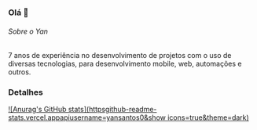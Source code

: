 ### Olá 👋


###### Sobre o Yan
7 anos de experiência no desenvolvimento de projetos com o uso de diversas tecnologias, para desenvolvimento mobile, web, automações e outros.

### Detalhes

[![Anurag's GitHub stats](httpsgithub-readme-stats.vercel.appapiusername=yansantos0&show icons=true&theme=dark)](httpsgithub.comanuraghazragithub-readme-stats)


